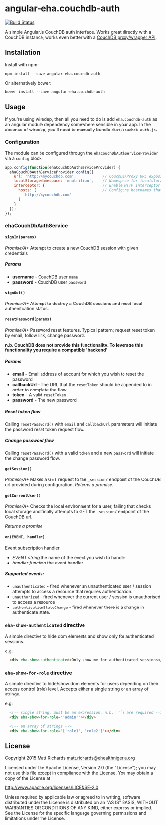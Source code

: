 # angular-eha.couchdb-auth

[![Build Status](https://travis-ci.org/eHealthAfrica/angular-eha.couchdb-auth.svg?&branch=master)](https://travis-ci.org/eHealthAfrica/angular-eha.couchdb-auth)

A simple Angular.js CouchDB auth interface.  Works great directly with a CouchDB instance, works even better with a [CouchDB proxy/wrapper API](https://github.com/eHealthAfrica/hapi-couchdb-auth-bearer-plugin).

## Installation

Install with npm:

    npm install --save angular-eha.couchdb-auth

Or alternatively bower:

    bower install --save angular-eha.couchdb-auth

## Usage

If you're using wiredep, then all you need to do is add `eha.couchdb-auth` as an angular module dependency somewhere sensible in your app. In the absense of wiredep, you'll need to manually bundle `dist/couchdb-auth.js`.

### Configuration

The module can be configured through the `ehaCouchDbAuthServiceProvider` via a `config` block:

```javascript
app.config(function(ehaCouchDbAuthServiceProvider) {
  ehaCouchDbAuthServiceProvider.config({
    url: 'http://mycouchdb.com',            // CouchDB/Proxy URL exposing _session endpoints
    localStorageNamespace: 'mnutrition',    // Namespace for localstorage (default: lf)
    interceptor: {                          // Enable HTTP Interceptor (default: false)
      hosts: [                              // Configure hostnames that should be intercepted
        'http://mycouchdb.com'
      ]
    }
  });
});
```

### ehaCouchDbAuthService

#### `signIn(params)`

_Promise/A+_ Attempt to create a new CouchDB session with given credentials

##### Params

- **username** - CouchDB user `name`
- **password** - CouchDB user `password`

#### `signOut()`

_Promise/A+_ Attempt to destroy a CouchDB sessions and reset local authenitcation status.

####  `resetPassword(params)`

_Promise/A+_ Password reset features. Typical pattern; request reset token by email, follow link, change password.

**n.b. CouchDB does not provide this functionality. To leverage this functionality you require a compatible 'backend'**

##### Params

- **email** - Email address of account for which you wish to reset the password
- **callbackUrl** - The URL that the `resetToken` should be appended to in order to complete the flow
- **token** - A valid `resetToken`
- **password** - The new password

##### Reset token flow

Calling `resetPassword()` with `email` and `callbackUrl` parameters will initiate the password reset token request flow.

##### Change password flow

Calling `resetPassword()` with a valid `token` and a new `password` will initiate the change password flow.

#### `getSession()`

_Promise/A+_ Makes a GET request to the `_session/` endpoint of the CouchDB url provided during configuration. _Returns a promise._

#### `getCurrentUser()`

_Promise/A+_ Checks the local environment for a user, failing that checks local storage and finally attempts to GET the `_session/` endpoint of the CouchDB url.

_Returns a promise_

#### `on(EVENT, handler)`

Event subscription handler

- *EVENT* _string_ the name of the event you wish to handle
- *handler* _function_ the event handler

##### Supported events:

- `unauthenticated` - fired whenever an unauthenticated user / session attempts to access a resource that requires authentication.
- `unauthorized` - fired whenever the current user / session is unauthorised to access a resource
- `authenticationStateChange` - fired whenever there is a change in authenticate state.

### `eha-show-authenticated` directive

A simple directive to hide dom elements and show only for authenticated sessions.

e.g:

```html
  <div eha-show-authenticated>Only show me for authenticated sessions</div>
```

### `eha-show-for-role` directive

A simple directive to hide/show dom elements for users depending on their access control (role) level.  Accepts either a single string or an array of strings.

e.g:

```html
  <!-- single string. must be an expression. n.b. `'`s are required -->
  <div eha-show-for-role="'admin'"></div>

  <!-- an array of strings -->
  <div eha-show-for-role="['role1', 'role2']"></div>
```

## License

Copyright 2015 Matt Richards <matt.richards@ehealthnigeria.org>

Licensed under the Apache License, Version 2.0 (the "License"); you may not use this file except in compliance with the License.  You may obtain a copy of the License at

http://www.apache.org/licenses/LICENSE-2.0

Unless required by applicable law or agreed to in writing, software distributed under the License is distributed on an "AS IS" BASIS, WITHOUT WARRANTIES OR CONDITIONS OF ANY KIND, either express or implied.  See the License for the specific language governing permissions and limitations under the License.
